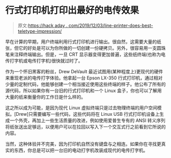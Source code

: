 # 行式打印机打印出最好的电传效果

> 原文:[https://hack aday . com/2019/12/03/line-printer-does-best-teletype-impression/](https://hackaday.com/2019/12/03/line-printer-does-its-best-teletype-impression/)

早在计算的早期，用户终端利用行式打印机进行输出。很自然，这需要大量的纸张，但它的好处是可以为你所做的一切创建一份硬拷贝。另外，很容易用一支圆珠笔来注释终端输出。但是，一旦 CRT 显示器变得更加普遍，这些纸终端(也称为电传打字机或电传打字机)很快就过时了。

作为一个怀旧黑客的粉丝，Drew DeVault 最近试图用(某种程度上)更现代的硬件来重现老派的电传打字体验。他拿起一台 Epson LX-350 行式打印机，通过相对少量的定制代码，他能够创建一个相当接近使用这些终端的样子。他公布了所有的源代码，所以如果你有一台旧的行式打印机和一个 Linux 盒子，你也可以了解用大量的纸来衡量你的工作日是什么样的。

这之所以成为可能，是因为现代 Linux 虚拟终端只是过去物理终端的用户空间模拟。[Drew]只需要编写一些代码，这些代码将在 Linux USB 行式打印机设备上生成一个外壳，再加上一些生活质量的改进，例如使用爱普生专有的 ANSI 转义序列将纸张送出足够远，以便用户可以在拉回以写入下一个交互式行之前看到它所说的内容。

当然，这种体验并不完美，因为打印机自然没有键盘与之相连。如果你在寻找更真实的东西，你总是可以把一台旧的电动打字机改装成现代的电传打字机。
